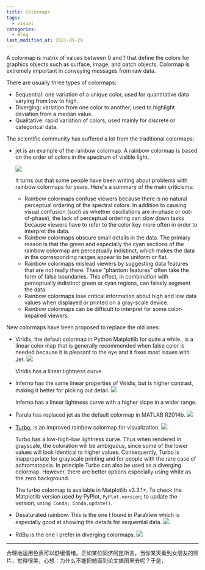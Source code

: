 ```yaml
---
title: Colormaps
tags:
  - visual
categories:
  - Blog
last_modified_at: 2021-09-29
---
```


A colormap is matrix of values between 0 and 1 that define the colors for graphics objects such as surface, image, and patch objects.
Colormap is extremely important in conveying messages from raw data.

There are usually three types of colormaps:
* Sequential: one variation of a unique color, used for quantitative data varying from low to high.
* Diverging: variation from one color to another, used to highlight deviation from a median value.
* Qualitative: rapid variation of colors, used mainly for discrete or categorical data.

The scientific community has suffered a lot from the traditional colormaps:
* jet is an example of the rainbow colormap. A rainbow colormap is based on the order of colors in the spectrum of visible light.

  ![](https://1.bp.blogspot.com/-sPUhv6GioHA/XVWYnfT5VcI/AAAAAAAAEcU/QI-YZsI3h7sWeAhCAMc47HvZ3_mXOXm3gCLcBGAs/s1600/image6.png)

  It turns out that some people have been writing about problems with rainbow colormaps for years. Here's a summary of the main criticisms:

  * Rainbow colormaps confuse viewers because there is no natural perceptual ordering of the spectral colors. In addition to causing visual confusion (such as whether oscillations are in-phase or out-of-phase), the lack of perceptual ordering can slow down tasks because viewers have to refer to the color key more often in order to interpret the data.
  * Rainbow colormaps obscure small details in the data. The primary reason is that the green and especially the cyan sections of the rainbow colormap are perceptually indistinct, which makes the data in the corresponding ranges appear to be uniform or flat.
  * Rainbow colormaps mislead viewers by suggesting data features that are not really there. These "phantom features" often take the form of false boundaries. This effect, in combination with perceptually indistinct green or cyan regions, can falsely segment the data.
  * Rainbow colormaps lose critical information about high and low data values when displayed or printed on a gray-scale device.
  * Rainbow colormaps can be difficult to interpret for some color-impaired viewers.

New colormaps have been proposed to replace the old ones:
* Viridis, the default colormap in Python Matplotlib for quite a while., is a linear color map that is generally recommended when false color is needed because it is pleasant to the eye and it fixes most issues with Jet.
  ![](https://medvis.org/wp-content/uploads/2016/02/viridis.png)
  
  Viridis has a linear lightness curve.
  
* Inferno has the same linear properties of Viridis, but is higher contrast, making it better for picking out detail.
  ![](https://medvis.org/wp-content/uploads/2016/02/inferno.png)
  
  Inferno has a linear lightness curve with a higher slope in a wider range.

* Parula has replaced jet as the default colormap in MATLAB R2014b.
  ![](https://medvis.org/wp-content/uploads/2016/02/parula.png)

* [Turbo](https://ai.googleblog.com/2019/08/turbo-improved-rainbow-colormap-for.html), is an improved rainbow colormap for visualization.
  ![](https://1.bp.blogspot.com/-T2q4LV_VaTA/XVWYfIwvOVI/AAAAAAAAEcQ/aUciAXkV_QAuuZ1y5DcbstBcDr-Umw4kgCLcBGAs/s1600/image10.png)
  
  Turbo has a low-high-low lightness curve. Thus when rendered in grayscale, the coloration will be ambiguous, since some of the lower values will look identical to higher values. Consequently, Turbo is inappropriate for grayscale printing and for people with the rare case of achromatopsia.
  In principle Turbo can also be used as a diverging colormap. However, there are better options especially using white as the zero background.
  
  The turbo colormap is available in Matplotlib v3.3.1+. To check the Matplotlib version used by PyPlot, `PyPlot.version`; to update the version, `using Conda; Conda.update()`. 

* Desaturated rainbow. This is the one I found in ParaView which is especially good at showing the details for sequential data.
  ![](https://blog.kitware.com/blog/files/48_730758275.png)

* RdBu is the one I prefer in diverging colormaps.
  ![](https://ascent.readthedocs.io/en/latest/_images/RdBu.png)

---

合理地运用色表可以舒缓情绪。正如某位同侪阿昆所言，当你某天看到女朋友的照片，觉得很美，心想：为什么不能把她画到论文插图里去呢？于是，

<img src="https://pic2.zhimg.com/80/v2-be4135d323b01ccef10475f7c2b5b7f1_720w.jpg" alt="">
